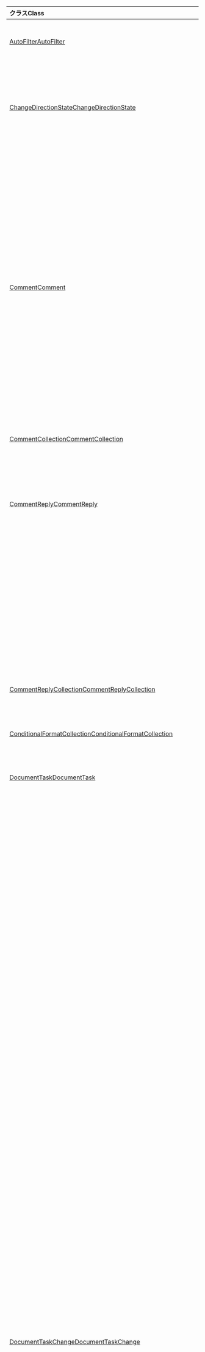 | <span data-ttu-id="5b20c-101">クラス</span><span class="sxs-lookup"><span data-stu-id="5b20c-101">Class</span></span> | <span data-ttu-id="5b20c-102">フィールド</span><span class="sxs-lookup"><span data-stu-id="5b20c-102">Fields</span></span> | <span data-ttu-id="5b20c-103">説明</span><span class="sxs-lookup"><span data-stu-id="5b20c-103">Description</span></span> |
|:---|:---|:---|
|[<span data-ttu-id="5b20c-104">AutoFilter</span><span class="sxs-lookup"><span data-stu-id="5b20c-104">AutoFilter</span></span>](/javascript/api/excel/excel.autofilter)|[<span data-ttu-id="5b20c-105">clearColumnCriteria(columnIndex: number)</span><span class="sxs-lookup"><span data-stu-id="5b20c-105">clearColumnCriteria(columnIndex: number)</span></span>](/javascript/api/excel/excel.autofilter#clearcolumncriteria-columnindex-)|<span data-ttu-id="5b20c-106">オートフィルターのフィルター条件がクリアされます。</span><span class="sxs-lookup"><span data-stu-id="5b20c-106">Clears the filter criteria of the AutoFilter.</span></span>|
|[<span data-ttu-id="5b20c-107">ChangeDirectionState</span><span class="sxs-lookup"><span data-stu-id="5b20c-107">ChangeDirectionState</span></span>](/javascript/api/excel/excel.changedirectionstate)|[<span data-ttu-id="5b20c-108">deleteShiftDirection</span><span class="sxs-lookup"><span data-stu-id="5b20c-108">deleteShiftDirection</span></span>](/javascript/api/excel/excel.changedirectionstate#deleteshiftdirection)|<span data-ttu-id="5b20c-109">セルまたはセルが削除された場合に残りのセルが移動する方向 (上または左など) を表します。</span><span class="sxs-lookup"><span data-stu-id="5b20c-109">Represents the direction (such as up or to the left) that the remaining cells will shift when a cell or cells are deleted.</span></span>|
||[<span data-ttu-id="5b20c-110">insertShiftDirection</span><span class="sxs-lookup"><span data-stu-id="5b20c-110">insertShiftDirection</span></span>](/javascript/api/excel/excel.changedirectionstate#insertshiftdirection)|<span data-ttu-id="5b20c-111">新しいセルまたはセルを挿入するときに既存のセルが移動する方向 (下方向や右方向など) を表します。</span><span class="sxs-lookup"><span data-stu-id="5b20c-111">Represents the direction (such as down or to the right) that the existing cells will shift when a new cell or cells are inserted.</span></span>|
|[<span data-ttu-id="5b20c-112">Comment</span><span class="sxs-lookup"><span data-stu-id="5b20c-112">Comment</span></span>](/javascript/api/excel/excel.comment)|[<span data-ttu-id="5b20c-113">assignTask(assignee: Identity)</span><span class="sxs-lookup"><span data-stu-id="5b20c-113">assignTask(assignee: Identity)</span></span>](/javascript/api/excel/excel.comment#assigntask-assignee-)|<span data-ttu-id="5b20c-114">コメントに添付されたタスクを、割り当て先として指定されたユーザーに割り当てる。</span><span class="sxs-lookup"><span data-stu-id="5b20c-114">Assigns the task attached to the comment to the given user as an assignee.</span></span>|
||[<span data-ttu-id="5b20c-115">getTask()</span><span class="sxs-lookup"><span data-stu-id="5b20c-115">getTask()</span></span>](/javascript/api/excel/excel.comment#gettask--)|<span data-ttu-id="5b20c-116">このコメントに関連付けられているタスクを取得します。</span><span class="sxs-lookup"><span data-stu-id="5b20c-116">Gets the task associated with this comment.</span></span>|
||[<span data-ttu-id="5b20c-117">getTaskOrNullObject()</span><span class="sxs-lookup"><span data-stu-id="5b20c-117">getTaskOrNullObject()</span></span>](/javascript/api/excel/excel.comment#gettaskornullobject--)|<span data-ttu-id="5b20c-118">このコメントに関連付けられているタスクを取得します。</span><span class="sxs-lookup"><span data-stu-id="5b20c-118">Gets the task associated with this comment.</span></span>|
|[<span data-ttu-id="5b20c-119">CommentCollection</span><span class="sxs-lookup"><span data-stu-id="5b20c-119">CommentCollection</span></span>](/javascript/api/excel/excel.commentcollection)|[<span data-ttu-id="5b20c-120">getItemOrNullObject(commentId: string)</span><span class="sxs-lookup"><span data-stu-id="5b20c-120">getItemOrNullObject(commentId: string)</span></span>](/javascript/api/excel/excel.commentcollection#getitemornullobject-commentid-)|<span data-ttu-id="5b20c-121">ID に基づいてコレクションからコメントを取得します。</span><span class="sxs-lookup"><span data-stu-id="5b20c-121">Gets a comment from the collection based on its ID.</span></span>|
|[<span data-ttu-id="5b20c-122">CommentReply</span><span class="sxs-lookup"><span data-stu-id="5b20c-122">CommentReply</span></span>](/javascript/api/excel/excel.commentreply)|[<span data-ttu-id="5b20c-123">assignTask(assignee: Identity)</span><span class="sxs-lookup"><span data-stu-id="5b20c-123">assignTask(assignee: Identity)</span></span>](/javascript/api/excel/excel.commentreply#assigntask-assignee-)|<span data-ttu-id="5b20c-124">コメントに添付されたタスクを、特定のユーザーに唯一の割り当て先として割り当てる。</span><span class="sxs-lookup"><span data-stu-id="5b20c-124">Assigns the task attached to the comment to the given user as the sole assignee.</span></span>|
||[<span data-ttu-id="5b20c-125">getTask()</span><span class="sxs-lookup"><span data-stu-id="5b20c-125">getTask()</span></span>](/javascript/api/excel/excel.commentreply#gettask--)|<span data-ttu-id="5b20c-126">このコメント返信のスレッドに関連付けられているタスクを取得します。</span><span class="sxs-lookup"><span data-stu-id="5b20c-126">Gets the task associated with this comment reply's thread.</span></span>|
||[<span data-ttu-id="5b20c-127">getTaskOrNullObject()</span><span class="sxs-lookup"><span data-stu-id="5b20c-127">getTaskOrNullObject()</span></span>](/javascript/api/excel/excel.commentreply#gettaskornullobject--)|<span data-ttu-id="5b20c-128">このコメント返信のスレッドに関連付けられているタスクを取得します。</span><span class="sxs-lookup"><span data-stu-id="5b20c-128">Gets the task associated with this comment reply's thread.</span></span>|
|[<span data-ttu-id="5b20c-129">CommentReplyCollection</span><span class="sxs-lookup"><span data-stu-id="5b20c-129">CommentReplyCollection</span></span>](/javascript/api/excel/excel.commentreplycollection)|[<span data-ttu-id="5b20c-130">getItemOrNullObject(commentReplyId: string)</span><span class="sxs-lookup"><span data-stu-id="5b20c-130">getItemOrNullObject(commentReplyId: string)</span></span>](/javascript/api/excel/excel.commentreplycollection#getitemornullobject-commentreplyid-)|<span data-ttu-id="5b20c-131">その ID で識別されるコメント返信を返します。</span><span class="sxs-lookup"><span data-stu-id="5b20c-131">Returns a comment reply identified by its ID.</span></span>|
|[<span data-ttu-id="5b20c-132">ConditionalFormatCollection</span><span class="sxs-lookup"><span data-stu-id="5b20c-132">ConditionalFormatCollection</span></span>](/javascript/api/excel/excel.conditionalformatcollection)|[<span data-ttu-id="5b20c-133">getItemOrNullObject(id: string)</span><span class="sxs-lookup"><span data-stu-id="5b20c-133">getItemOrNullObject(id: string)</span></span>](/javascript/api/excel/excel.conditionalformatcollection#getitemornullobject-id-)|<span data-ttu-id="5b20c-134">ID で識別される条件付き書式を返します。</span><span class="sxs-lookup"><span data-stu-id="5b20c-134">Returns a conditional format identified by its ID.</span></span>|
|[<span data-ttu-id="5b20c-135">DocumentTask</span><span class="sxs-lookup"><span data-stu-id="5b20c-135">DocumentTask</span></span>](/javascript/api/excel/excel.documenttask)|[<span data-ttu-id="5b20c-136">percentComplete</span><span class="sxs-lookup"><span data-stu-id="5b20c-136">percentComplete</span></span>](/javascript/api/excel/excel.documenttask#percentcomplete)|<span data-ttu-id="5b20c-137">タスクの完了率を指定します。</span><span class="sxs-lookup"><span data-stu-id="5b20c-137">Specifies the completion percentage of the task.</span></span>|
||[<span data-ttu-id="5b20c-138">優先度</span><span class="sxs-lookup"><span data-stu-id="5b20c-138">priority</span></span>](/javascript/api/excel/excel.documenttask#priority)|<span data-ttu-id="5b20c-139">タスクの優先度を指定します。</span><span class="sxs-lookup"><span data-stu-id="5b20c-139">Specifies the priority of the task.</span></span>|
||[<span data-ttu-id="5b20c-140">assignees</span><span class="sxs-lookup"><span data-stu-id="5b20c-140">assignees</span></span>](/javascript/api/excel/excel.documenttask#assignees)|<span data-ttu-id="5b20c-141">タスクの割り当て人のコレクションを返します。</span><span class="sxs-lookup"><span data-stu-id="5b20c-141">Returns a collection of assignees of the task.</span></span>|
||[<span data-ttu-id="5b20c-142">変更点</span><span class="sxs-lookup"><span data-stu-id="5b20c-142">changes</span></span>](/javascript/api/excel/excel.documenttask#changes)|<span data-ttu-id="5b20c-143">タスクの変更レコードを取得します。</span><span class="sxs-lookup"><span data-stu-id="5b20c-143">Gets the change records of the task.</span></span>|
||[<span data-ttu-id="5b20c-144">comment</span><span class="sxs-lookup"><span data-stu-id="5b20c-144">comment</span></span>](/javascript/api/excel/excel.documenttask#comment)|<span data-ttu-id="5b20c-145">タスクに関連付けられたコメントを取得します。</span><span class="sxs-lookup"><span data-stu-id="5b20c-145">Gets the comment associated with the task.</span></span>|
||[<span data-ttu-id="5b20c-146">completedBy</span><span class="sxs-lookup"><span data-stu-id="5b20c-146">completedBy</span></span>](/javascript/api/excel/excel.documenttask#completedby)|<span data-ttu-id="5b20c-147">タスクを完了した最新のユーザーを取得します。</span><span class="sxs-lookup"><span data-stu-id="5b20c-147">Gets the most recent user to have completed the task.</span></span>|
||[<span data-ttu-id="5b20c-148">completedDateTime</span><span class="sxs-lookup"><span data-stu-id="5b20c-148">completedDateTime</span></span>](/javascript/api/excel/excel.documenttask#completeddatetime)|<span data-ttu-id="5b20c-149">タスクが完了した日時を取得します。</span><span class="sxs-lookup"><span data-stu-id="5b20c-149">Gets the date and time that the task was completed.</span></span>|
||[<span data-ttu-id="5b20c-150">createdBy</span><span class="sxs-lookup"><span data-stu-id="5b20c-150">createdBy</span></span>](/javascript/api/excel/excel.documenttask#createdby)|<span data-ttu-id="5b20c-151">タスクを作成したユーザーを取得します。</span><span class="sxs-lookup"><span data-stu-id="5b20c-151">Gets the user who created the task.</span></span>|
||[<span data-ttu-id="5b20c-152">createdDateTime</span><span class="sxs-lookup"><span data-stu-id="5b20c-152">createdDateTime</span></span>](/javascript/api/excel/excel.documenttask#createddatetime)|<span data-ttu-id="5b20c-153">タスクが作成された日時を取得します。</span><span class="sxs-lookup"><span data-stu-id="5b20c-153">Gets the date and time that the task was created.</span></span>|
||[<span data-ttu-id="5b20c-154">id</span><span class="sxs-lookup"><span data-stu-id="5b20c-154">id</span></span>](/javascript/api/excel/excel.documenttask#id)|<span data-ttu-id="5b20c-155">タスクの ID を取得します。</span><span class="sxs-lookup"><span data-stu-id="5b20c-155">Gets the ID of the task.</span></span>|
||[<span data-ttu-id="5b20c-156">setStartAndDueDateTime(startDateTime: Date, dueDateTime: Date)</span><span class="sxs-lookup"><span data-stu-id="5b20c-156">setStartAndDueDateTime(startDateTime: Date, dueDateTime: Date)</span></span>](/javascript/api/excel/excel.documenttask#setstartandduedatetime-startdatetime--duedatetime-)|<span data-ttu-id="5b20c-157">タスクの開始日と期日を変更します。</span><span class="sxs-lookup"><span data-stu-id="5b20c-157">Changes the start and the due dates of the task.</span></span>|
||[<span data-ttu-id="5b20c-158">startAndDueDateTime</span><span class="sxs-lookup"><span data-stu-id="5b20c-158">startAndDueDateTime</span></span>](/javascript/api/excel/excel.documenttask#startandduedatetime)|<span data-ttu-id="5b20c-159">タスクを開始する日付と時刻を取得または設定します。期限が設定されます。</span><span class="sxs-lookup"><span data-stu-id="5b20c-159">Gets or sets the date and time the task should start and is due.</span></span>|
||[<span data-ttu-id="5b20c-160">title</span><span class="sxs-lookup"><span data-stu-id="5b20c-160">title</span></span>](/javascript/api/excel/excel.documenttask#title)|<span data-ttu-id="5b20c-161">タスクのタイトルを指定します。</span><span class="sxs-lookup"><span data-stu-id="5b20c-161">Specifies title of the task.</span></span>|
|[<span data-ttu-id="5b20c-162">DocumentTaskChange</span><span class="sxs-lookup"><span data-stu-id="5b20c-162">DocumentTaskChange</span></span>](/javascript/api/excel/excel.documenttaskchange)|[<span data-ttu-id="5b20c-163">割り当て先</span><span class="sxs-lookup"><span data-stu-id="5b20c-163">assignee</span></span>](/javascript/api/excel/excel.documenttaskchange#assignee)|<span data-ttu-id="5b20c-164">変更レコードの種類のタスクに割り当てられたユーザー、または変更レコードの種類のタスクから割り当てられていないユーザー `assign` `unassign` を表します。</span><span class="sxs-lookup"><span data-stu-id="5b20c-164">Represents the user assigned to the task for an `assign` change record type, or the user unassigned from the task for an `unassign` change record type.</span></span>|
||[<span data-ttu-id="5b20c-165">changedBy</span><span class="sxs-lookup"><span data-stu-id="5b20c-165">changedBy</span></span>](/javascript/api/excel/excel.documenttaskchange#changedby)|<span data-ttu-id="5b20c-166">タスクを作成または変更したユーザーを表します。</span><span class="sxs-lookup"><span data-stu-id="5b20c-166">Represents the user who created or changed the task.</span></span>|
||[<span data-ttu-id="5b20c-167">commentId</span><span class="sxs-lookup"><span data-stu-id="5b20c-167">commentId</span></span>](/javascript/api/excel/excel.documenttaskchange#commentid)|<span data-ttu-id="5b20c-168">タスクの変更をアンカー `Comment` する ID `CommentReply` を表します。</span><span class="sxs-lookup"><span data-stu-id="5b20c-168">Represents the ID of the `Comment` or `CommentReply` to which the task change is anchored.</span></span>|
||[<span data-ttu-id="5b20c-169">createdDateTime</span><span class="sxs-lookup"><span data-stu-id="5b20c-169">createdDateTime</span></span>](/javascript/api/excel/excel.documenttaskchange#createddatetime)|<span data-ttu-id="5b20c-170">タスク変更レコードの作成日時を表します。</span><span class="sxs-lookup"><span data-stu-id="5b20c-170">Represents the creation date and time of the task change record.</span></span>|
||[<span data-ttu-id="5b20c-171">dueDateTime</span><span class="sxs-lookup"><span data-stu-id="5b20c-171">dueDateTime</span></span>](/javascript/api/excel/excel.documenttaskchange#duedatetime)|<span data-ttu-id="5b20c-172">タスクの期日と時刻を UTC タイム ゾーンで表します。</span><span class="sxs-lookup"><span data-stu-id="5b20c-172">Represents the task's due date and time, in UTC time zone.</span></span>|
||[<span data-ttu-id="5b20c-173">id</span><span class="sxs-lookup"><span data-stu-id="5b20c-173">id</span></span>](/javascript/api/excel/excel.documenttaskchange#id)|<span data-ttu-id="5b20c-174">タスク変更レコードの ID。</span><span class="sxs-lookup"><span data-stu-id="5b20c-174">ID for the task change record.</span></span>|
||[<span data-ttu-id="5b20c-175">percentComplete</span><span class="sxs-lookup"><span data-stu-id="5b20c-175">percentComplete</span></span>](/javascript/api/excel/excel.documenttaskchange#percentcomplete)|<span data-ttu-id="5b20c-176">タスクの完了率を表します。</span><span class="sxs-lookup"><span data-stu-id="5b20c-176">Represents the task's completion percentage.</span></span>|
||[<span data-ttu-id="5b20c-177">優先度</span><span class="sxs-lookup"><span data-stu-id="5b20c-177">priority</span></span>](/javascript/api/excel/excel.documenttaskchange#priority)|<span data-ttu-id="5b20c-178">タスクの優先度を表します。</span><span class="sxs-lookup"><span data-stu-id="5b20c-178">Represents the task's priority.</span></span>|
||[<span data-ttu-id="5b20c-179">startDateTime</span><span class="sxs-lookup"><span data-stu-id="5b20c-179">startDateTime</span></span>](/javascript/api/excel/excel.documenttaskchange#startdatetime)|<span data-ttu-id="5b20c-180">タスクの開始日時を UTC タイム ゾーンで表します。</span><span class="sxs-lookup"><span data-stu-id="5b20c-180">Represents the task's start date and time, in UTC time zone.</span></span>|
||[<span data-ttu-id="5b20c-181">title</span><span class="sxs-lookup"><span data-stu-id="5b20c-181">title</span></span>](/javascript/api/excel/excel.documenttaskchange#title)|<span data-ttu-id="5b20c-182">タスクのタイトルを表します。</span><span class="sxs-lookup"><span data-stu-id="5b20c-182">Represents the task's title.</span></span>|
||[<span data-ttu-id="5b20c-183">type</span><span class="sxs-lookup"><span data-stu-id="5b20c-183">type</span></span>](/javascript/api/excel/excel.documenttaskchange#type)|<span data-ttu-id="5b20c-184">タスク変更レコードのアクションの種類を表します。</span><span class="sxs-lookup"><span data-stu-id="5b20c-184">Represents the action type of the task change record.</span></span>|
||[<span data-ttu-id="5b20c-185">undoHistoryId</span><span class="sxs-lookup"><span data-stu-id="5b20c-185">undoHistoryId</span></span>](/javascript/api/excel/excel.documenttaskchange#undohistoryid)|<span data-ttu-id="5b20c-186">変更レコードの `DocumentTaskChange.id` 種類に対して元に戻されたプロパティ `undo` を表します。</span><span class="sxs-lookup"><span data-stu-id="5b20c-186">Represents the `DocumentTaskChange.id` property that was undone for the `undo` change record type.</span></span>|
|[<span data-ttu-id="5b20c-187">DocumentTaskChangeCollection</span><span class="sxs-lookup"><span data-stu-id="5b20c-187">DocumentTaskChangeCollection</span></span>](/javascript/api/excel/excel.documenttaskchangecollection)|[<span data-ttu-id="5b20c-188">getCount()</span><span class="sxs-lookup"><span data-stu-id="5b20c-188">getCount()</span></span>](/javascript/api/excel/excel.documenttaskchangecollection#getcount--)|<span data-ttu-id="5b20c-189">タスクのコレクション内の変更レコードの数を取得します。</span><span class="sxs-lookup"><span data-stu-id="5b20c-189">Gets the number of change records in the collection for the task.</span></span>|
||[<span data-ttu-id="5b20c-190">getItemAt(index: number)</span><span class="sxs-lookup"><span data-stu-id="5b20c-190">getItemAt(index: number)</span></span>](/javascript/api/excel/excel.documenttaskchangecollection#getitemat-index-)|<span data-ttu-id="5b20c-191">コレクション内のインデックスを使用してタスク変更レコードを取得します。</span><span class="sxs-lookup"><span data-stu-id="5b20c-191">Gets a task change record by using its index in the collection.</span></span>|
||[<span data-ttu-id="5b20c-192">items</span><span class="sxs-lookup"><span data-stu-id="5b20c-192">items</span></span>](/javascript/api/excel/excel.documenttaskchangecollection#items)|<span data-ttu-id="5b20c-193">このコレクション内に読み込まれた子アイテムを取得します。</span><span class="sxs-lookup"><span data-stu-id="5b20c-193">Gets the loaded child items in this collection.</span></span>|
|[<span data-ttu-id="5b20c-194">DocumentTaskCollection</span><span class="sxs-lookup"><span data-stu-id="5b20c-194">DocumentTaskCollection</span></span>](/javascript/api/excel/excel.documenttaskcollection)|[<span data-ttu-id="5b20c-195">getCount()</span><span class="sxs-lookup"><span data-stu-id="5b20c-195">getCount()</span></span>](/javascript/api/excel/excel.documenttaskcollection#getcount--)|<span data-ttu-id="5b20c-196">コレクション内のタスクの数を取得します。</span><span class="sxs-lookup"><span data-stu-id="5b20c-196">Gets the number of tasks in the collection.</span></span>|
||[<span data-ttu-id="5b20c-197">getItem(key: string)</span><span class="sxs-lookup"><span data-stu-id="5b20c-197">getItem(key: string)</span></span>](/javascript/api/excel/excel.documenttaskcollection#getitem-key-)|<span data-ttu-id="5b20c-198">ID を使用してタスクを取得します。</span><span class="sxs-lookup"><span data-stu-id="5b20c-198">Gets a task using its ID.</span></span>|
||[<span data-ttu-id="5b20c-199">getItemAt(index: number)</span><span class="sxs-lookup"><span data-stu-id="5b20c-199">getItemAt(index: number)</span></span>](/javascript/api/excel/excel.documenttaskcollection#getitemat-index-)|<span data-ttu-id="5b20c-200">コレクション内のインデックスによってタスクを取得します。</span><span class="sxs-lookup"><span data-stu-id="5b20c-200">Gets a task by its index in the collection.</span></span>|
||[<span data-ttu-id="5b20c-201">getItemOrNullObject(key: string)</span><span class="sxs-lookup"><span data-stu-id="5b20c-201">getItemOrNullObject(key: string)</span></span>](/javascript/api/excel/excel.documenttaskcollection#getitemornullobject-key-)|<span data-ttu-id="5b20c-202">ID を使用してタスクを取得します。</span><span class="sxs-lookup"><span data-stu-id="5b20c-202">Gets a task using its ID.</span></span>|
||[<span data-ttu-id="5b20c-203">items</span><span class="sxs-lookup"><span data-stu-id="5b20c-203">items</span></span>](/javascript/api/excel/excel.documenttaskcollection#items)|<span data-ttu-id="5b20c-204">このコレクション内に読み込まれた子アイテムを取得します。</span><span class="sxs-lookup"><span data-stu-id="5b20c-204">Gets the loaded child items in this collection.</span></span>|
|[<span data-ttu-id="5b20c-205">DocumentTaskSchedule</span><span class="sxs-lookup"><span data-stu-id="5b20c-205">DocumentTaskSchedule</span></span>](/javascript/api/excel/excel.documenttaskschedule)|[<span data-ttu-id="5b20c-206">dueDateTime</span><span class="sxs-lookup"><span data-stu-id="5b20c-206">dueDateTime</span></span>](/javascript/api/excel/excel.documenttaskschedule#duedatetime)|<span data-ttu-id="5b20c-207">タスクが期限の日時を取得します。</span><span class="sxs-lookup"><span data-stu-id="5b20c-207">Gets the date and time that the task is due.</span></span>|
||[<span data-ttu-id="5b20c-208">startDateTime</span><span class="sxs-lookup"><span data-stu-id="5b20c-208">startDateTime</span></span>](/javascript/api/excel/excel.documenttaskschedule#startdatetime)|<span data-ttu-id="5b20c-209">タスクを開始する日付と時刻を取得します。</span><span class="sxs-lookup"><span data-stu-id="5b20c-209">Gets the date and time that the task should start.</span></span>|
|[<span data-ttu-id="5b20c-210">GroupShapeCollection</span><span class="sxs-lookup"><span data-stu-id="5b20c-210">GroupShapeCollection</span></span>](/javascript/api/excel/excel.groupshapecollection)|[<span data-ttu-id="5b20c-211">getItemOrNullObject(key: string)</span><span class="sxs-lookup"><span data-stu-id="5b20c-211">getItemOrNullObject(key: string)</span></span>](/javascript/api/excel/excel.groupshapecollection#getitemornullobject-key-)|<span data-ttu-id="5b20c-212">名前または ID を使用して図形を取得します。</span><span class="sxs-lookup"><span data-stu-id="5b20c-212">Gets a shape using its name or ID.</span></span>|
|[<span data-ttu-id="5b20c-213">ID</span><span class="sxs-lookup"><span data-stu-id="5b20c-213">Identity</span></span>](/javascript/api/excel/excel.identity)|[<span data-ttu-id="5b20c-214">displayName</span><span class="sxs-lookup"><span data-stu-id="5b20c-214">displayName</span></span>](/javascript/api/excel/excel.identity#displayname)|<span data-ttu-id="5b20c-215">ユーザーの表示名を表します。</span><span class="sxs-lookup"><span data-stu-id="5b20c-215">Represents the user's display name.</span></span>|
||[<span data-ttu-id="5b20c-216">email</span><span class="sxs-lookup"><span data-stu-id="5b20c-216">email</span></span>](/javascript/api/excel/excel.identity#email)|<span data-ttu-id="5b20c-217">ユーザーの電子メール アドレスを表します。</span><span class="sxs-lookup"><span data-stu-id="5b20c-217">Represents the user's email address.</span></span>|
||[<span data-ttu-id="5b20c-218">id</span><span class="sxs-lookup"><span data-stu-id="5b20c-218">id</span></span>](/javascript/api/excel/excel.identity#id)|<span data-ttu-id="5b20c-219">ユーザーの一意の ID を表します。</span><span class="sxs-lookup"><span data-stu-id="5b20c-219">Represents the user's unique ID.</span></span>|
|[<span data-ttu-id="5b20c-220">IdentityCollection</span><span class="sxs-lookup"><span data-stu-id="5b20c-220">IdentityCollection</span></span>](/javascript/api/excel/excel.identitycollection)|[<span data-ttu-id="5b20c-221">add(assignee: Identity)</span><span class="sxs-lookup"><span data-stu-id="5b20c-221">add(assignee: Identity)</span></span>](/javascript/api/excel/excel.identitycollection#add-assignee-)|<span data-ttu-id="5b20c-222">コレクションにユーザー ID を追加します。</span><span class="sxs-lookup"><span data-stu-id="5b20c-222">Adds a user identity to the collection.</span></span>|
||[<span data-ttu-id="5b20c-223">clear()</span><span class="sxs-lookup"><span data-stu-id="5b20c-223">clear()</span></span>](/javascript/api/excel/excel.identitycollection#clear--)|<span data-ttu-id="5b20c-224">コレクションからすべてのユーザー ID を削除します。</span><span class="sxs-lookup"><span data-stu-id="5b20c-224">Removes all user identities from the collection.</span></span>|
||[<span data-ttu-id="5b20c-225">getCount()</span><span class="sxs-lookup"><span data-stu-id="5b20c-225">getCount()</span></span>](/javascript/api/excel/excel.identitycollection#getcount--)|<span data-ttu-id="5b20c-226">コレクション内のアイテムの数を取得します。</span><span class="sxs-lookup"><span data-stu-id="5b20c-226">Gets the number of items in the collection.</span></span>|
||[<span data-ttu-id="5b20c-227">getItemAt(index: number)</span><span class="sxs-lookup"><span data-stu-id="5b20c-227">getItemAt(index: number)</span></span>](/javascript/api/excel/excel.identitycollection#getitemat-index-)|<span data-ttu-id="5b20c-228">コレクション内のインデックスを使用してドキュメント ユーザー ID を取得します。</span><span class="sxs-lookup"><span data-stu-id="5b20c-228">Gets a document user identity by using its index in the collection.</span></span>|
||[<span data-ttu-id="5b20c-229">items</span><span class="sxs-lookup"><span data-stu-id="5b20c-229">items</span></span>](/javascript/api/excel/excel.identitycollection#items)|<span data-ttu-id="5b20c-230">このコレクション内に読み込まれた子アイテムを取得します。</span><span class="sxs-lookup"><span data-stu-id="5b20c-230">Gets the loaded child items in this collection.</span></span>|
||[<span data-ttu-id="5b20c-231">remove(assignee: Identity)</span><span class="sxs-lookup"><span data-stu-id="5b20c-231">remove(assignee: Identity)</span></span>](/javascript/api/excel/excel.identitycollection#remove-assignee-)|<span data-ttu-id="5b20c-232">コレクションからユーザー ID を削除します。</span><span class="sxs-lookup"><span data-stu-id="5b20c-232">Removes a user identity from the collection.</span></span>|
|[<span data-ttu-id="5b20c-233">IdentityEntity</span><span class="sxs-lookup"><span data-stu-id="5b20c-233">IdentityEntity</span></span>](/javascript/api/excel/excel.identityentity)|[<span data-ttu-id="5b20c-234">displayName</span><span class="sxs-lookup"><span data-stu-id="5b20c-234">displayName</span></span>](/javascript/api/excel/excel.identityentity#displayname)|<span data-ttu-id="5b20c-235">ユーザーの表示名を表します。</span><span class="sxs-lookup"><span data-stu-id="5b20c-235">Represents the user's display name.</span></span>|
||[<span data-ttu-id="5b20c-236">email</span><span class="sxs-lookup"><span data-stu-id="5b20c-236">email</span></span>](/javascript/api/excel/excel.identityentity#email)|<span data-ttu-id="5b20c-237">ユーザーの電子メール アドレスを表します。</span><span class="sxs-lookup"><span data-stu-id="5b20c-237">Represents the user's email address.</span></span>|
||[<span data-ttu-id="5b20c-238">id</span><span class="sxs-lookup"><span data-stu-id="5b20c-238">id</span></span>](/javascript/api/excel/excel.identityentity#id)|<span data-ttu-id="5b20c-239">ユーザーの一意の ID を表します。</span><span class="sxs-lookup"><span data-stu-id="5b20c-239">Represents the user's unique ID.</span></span>|
|[<span data-ttu-id="5b20c-240">LinkedDataType</span><span class="sxs-lookup"><span data-stu-id="5b20c-240">LinkedDataType</span></span>](/javascript/api/excel/excel.linkeddatatype)|[<span data-ttu-id="5b20c-241">dataProvider</span><span class="sxs-lookup"><span data-stu-id="5b20c-241">dataProvider</span></span>](/javascript/api/excel/excel.linkeddatatype#dataprovider)|<span data-ttu-id="5b20c-242">リンクされたデータ型のデータ プロバイダーの名前。</span><span class="sxs-lookup"><span data-stu-id="5b20c-242">The name of the data provider for the linked data type.</span></span>|
||[<span data-ttu-id="5b20c-243">lastRefreshed</span><span class="sxs-lookup"><span data-stu-id="5b20c-243">lastRefreshed</span></span>](/javascript/api/excel/excel.linkeddatatype#lastrefreshed)|<span data-ttu-id="5b20c-244">リンクされたデータ型が最後に更新されたときにブックが開か以降のローカルタイム ゾーンの日付と時刻。</span><span class="sxs-lookup"><span data-stu-id="5b20c-244">The local time-zone date and time since the workbook was opened when the linked data type was last refreshed.</span></span>|
||[<span data-ttu-id="5b20c-245">name</span><span class="sxs-lookup"><span data-stu-id="5b20c-245">name</span></span>](/javascript/api/excel/excel.linkeddatatype#name)|<span data-ttu-id="5b20c-246">リンクされたデータ型の名前。</span><span class="sxs-lookup"><span data-stu-id="5b20c-246">The name of the linked data type.</span></span>|
||[<span data-ttu-id="5b20c-247">periodicRefreshInterval</span><span class="sxs-lookup"><span data-stu-id="5b20c-247">periodicRefreshInterval</span></span>](/javascript/api/excel/excel.linkeddatatype#periodicrefreshinterval)|<span data-ttu-id="5b20c-248">リンクされたデータ型が "定期的" に設定されている場合に更新される頻度 (秒 `refreshMode` )。</span><span class="sxs-lookup"><span data-stu-id="5b20c-248">The frequency, in seconds, at which the linked data type is refreshed if `refreshMode` is set to "Periodic".</span></span>|
||[<span data-ttu-id="5b20c-249">refreshMode</span><span class="sxs-lookup"><span data-stu-id="5b20c-249">refreshMode</span></span>](/javascript/api/excel/excel.linkeddatatype#refreshmode)|<span data-ttu-id="5b20c-250">リンクされたデータ型のデータを取得するメカニズム。</span><span class="sxs-lookup"><span data-stu-id="5b20c-250">The mechanism by which the data for the linked data type is retrieved.</span></span>|
||[<span data-ttu-id="5b20c-251">serviceId</span><span class="sxs-lookup"><span data-stu-id="5b20c-251">serviceId</span></span>](/javascript/api/excel/excel.linkeddatatype#serviceid)|<span data-ttu-id="5b20c-252">リンクされたデータ型の一意の ID。</span><span class="sxs-lookup"><span data-stu-id="5b20c-252">The unique ID of the linked data type.</span></span>|
||[<span data-ttu-id="5b20c-253">supportedRefreshModes</span><span class="sxs-lookup"><span data-stu-id="5b20c-253">supportedRefreshModes</span></span>](/javascript/api/excel/excel.linkeddatatype#supportedrefreshmodes)|<span data-ttu-id="5b20c-254">リンクされたデータ型でサポートされているすべての更新モードを持つ配列を返します。</span><span class="sxs-lookup"><span data-stu-id="5b20c-254">Returns an array with all the refresh modes supported by the linked data type.</span></span>|
||[<span data-ttu-id="5b20c-255">requestRefresh()</span><span class="sxs-lookup"><span data-stu-id="5b20c-255">requestRefresh()</span></span>](/javascript/api/excel/excel.linkeddatatype#requestrefresh--)|<span data-ttu-id="5b20c-256">リンクされたデータ型を更新する要求を行います。</span><span class="sxs-lookup"><span data-stu-id="5b20c-256">Makes a request to refresh the linked data type.</span></span>|
||[<span data-ttu-id="5b20c-257">requestSetRefreshMode(refreshMode: Excel.LinkedDataTypeRefreshMode)</span><span class="sxs-lookup"><span data-stu-id="5b20c-257">requestSetRefreshMode(refreshMode: Excel.LinkedDataTypeRefreshMode)</span></span>](/javascript/api/excel/excel.linkeddatatype#requestsetrefreshmode-refreshmode-)|<span data-ttu-id="5b20c-258">このリンクされたデータ型の更新モードを変更する要求を行います。</span><span class="sxs-lookup"><span data-stu-id="5b20c-258">Makes a request to change the refresh mode for this linked data type.</span></span>|
|[<span data-ttu-id="5b20c-259">LinkedDataTypeAddedEventArgs</span><span class="sxs-lookup"><span data-stu-id="5b20c-259">LinkedDataTypeAddedEventArgs</span></span>](/javascript/api/excel/excel.linkeddatatypeaddedeventargs)|[<span data-ttu-id="5b20c-260">serviceId</span><span class="sxs-lookup"><span data-stu-id="5b20c-260">serviceId</span></span>](/javascript/api/excel/excel.linkeddatatypeaddedeventargs#serviceid)|<span data-ttu-id="5b20c-261">新しいリンクされたデータ型の一意の ID。</span><span class="sxs-lookup"><span data-stu-id="5b20c-261">The unique ID of the new linked data type.</span></span>|
||[<span data-ttu-id="5b20c-262">source</span><span class="sxs-lookup"><span data-stu-id="5b20c-262">source</span></span>](/javascript/api/excel/excel.linkeddatatypeaddedeventargs#source)|<span data-ttu-id="5b20c-263">イベントのソースを取得します。</span><span class="sxs-lookup"><span data-stu-id="5b20c-263">Gets the source of the event.</span></span>|
||[<span data-ttu-id="5b20c-264">type</span><span class="sxs-lookup"><span data-stu-id="5b20c-264">type</span></span>](/javascript/api/excel/excel.linkeddatatypeaddedeventargs#type)|<span data-ttu-id="5b20c-265">イベントの種類を取得します。</span><span class="sxs-lookup"><span data-stu-id="5b20c-265">Gets the type of the event.</span></span>|
|[<span data-ttu-id="5b20c-266">LinkedDataTypeCollection</span><span class="sxs-lookup"><span data-stu-id="5b20c-266">LinkedDataTypeCollection</span></span>](/javascript/api/excel/excel.linkeddatatypecollection)|[<span data-ttu-id="5b20c-267">getCount()</span><span class="sxs-lookup"><span data-stu-id="5b20c-267">getCount()</span></span>](/javascript/api/excel/excel.linkeddatatypecollection#getcount--)|<span data-ttu-id="5b20c-268">コレクション内のリンクされたデータ型の数を取得します。</span><span class="sxs-lookup"><span data-stu-id="5b20c-268">Gets the number of linked data types in the collection.</span></span>|
||[<span data-ttu-id="5b20c-269">getItem(key: number)</span><span class="sxs-lookup"><span data-stu-id="5b20c-269">getItem(key: number)</span></span>](/javascript/api/excel/excel.linkeddatatypecollection#getitem-key-)|<span data-ttu-id="5b20c-270">サービス ID 別にリンクされたデータ型を取得します。</span><span class="sxs-lookup"><span data-stu-id="5b20c-270">Gets a linked data type by service ID.</span></span>|
||[<span data-ttu-id="5b20c-271">getItemAt(index: number)</span><span class="sxs-lookup"><span data-stu-id="5b20c-271">getItemAt(index: number)</span></span>](/javascript/api/excel/excel.linkeddatatypecollection#getitemat-index-)|<span data-ttu-id="5b20c-272">コレクション内のインデックスによってリンクされたデータ型を取得します。</span><span class="sxs-lookup"><span data-stu-id="5b20c-272">Gets a linked data type by its index in the collection.</span></span>|
||[<span data-ttu-id="5b20c-273">getItemOrNullObject(key: number)</span><span class="sxs-lookup"><span data-stu-id="5b20c-273">getItemOrNullObject(key: number)</span></span>](/javascript/api/excel/excel.linkeddatatypecollection#getitemornullobject-key-)|<span data-ttu-id="5b20c-274">ID によってリンクされたデータ型を取得します。</span><span class="sxs-lookup"><span data-stu-id="5b20c-274">Gets a linked data type by ID.</span></span>|
||[<span data-ttu-id="5b20c-275">items</span><span class="sxs-lookup"><span data-stu-id="5b20c-275">items</span></span>](/javascript/api/excel/excel.linkeddatatypecollection#items)|<span data-ttu-id="5b20c-276">このコレクション内に読み込まれた子アイテムを取得します。</span><span class="sxs-lookup"><span data-stu-id="5b20c-276">Gets the loaded child items in this collection.</span></span>|
||[<span data-ttu-id="5b20c-277">requestRefreshAll()</span><span class="sxs-lookup"><span data-stu-id="5b20c-277">requestRefreshAll()</span></span>](/javascript/api/excel/excel.linkeddatatypecollection#requestrefreshall--)|<span data-ttu-id="5b20c-278">コレクション内のすべてのリンクされたデータ型を更新する要求を行います。</span><span class="sxs-lookup"><span data-stu-id="5b20c-278">Makes a request to refresh all the linked data types in the collection.</span></span>|
|[<span data-ttu-id="5b20c-279">LinkedWorkbook</span><span class="sxs-lookup"><span data-stu-id="5b20c-279">LinkedWorkbook</span></span>](/javascript/api/excel/excel.linkedworkbook)|[<span data-ttu-id="5b20c-280">breakLinks()</span><span class="sxs-lookup"><span data-stu-id="5b20c-280">breakLinks()</span></span>](/javascript/api/excel/excel.linkedworkbook#breaklinks--)|<span data-ttu-id="5b20c-281">リンクされたブックを指すリンクを壊す要求を行います。</span><span class="sxs-lookup"><span data-stu-id="5b20c-281">Makes a request to break the links pointing to the linked workbook.</span></span>|
||[<span data-ttu-id="5b20c-282">id</span><span class="sxs-lookup"><span data-stu-id="5b20c-282">id</span></span>](/javascript/api/excel/excel.linkedworkbook#id)|<span data-ttu-id="5b20c-283">リンクされたブックを指す元の URL。</span><span class="sxs-lookup"><span data-stu-id="5b20c-283">The original URL pointing to the linked workbook.</span></span>|
||[<span data-ttu-id="5b20c-284">refresh()</span><span class="sxs-lookup"><span data-stu-id="5b20c-284">refresh()</span></span>](/javascript/api/excel/excel.linkedworkbook#refresh--)|<span data-ttu-id="5b20c-285">リンクされたブックから取得したデータを更新する要求を行います。</span><span class="sxs-lookup"><span data-stu-id="5b20c-285">Makes a request to refresh the data retrieved from the linked workbook.</span></span>|
|[<span data-ttu-id="5b20c-286">LinkedWorkbookCollection</span><span class="sxs-lookup"><span data-stu-id="5b20c-286">LinkedWorkbookCollection</span></span>](/javascript/api/excel/excel.linkedworkbookcollection)|[<span data-ttu-id="5b20c-287">breakAllLinks()</span><span class="sxs-lookup"><span data-stu-id="5b20c-287">breakAllLinks()</span></span>](/javascript/api/excel/excel.linkedworkbookcollection#breakalllinks--)|<span data-ttu-id="5b20c-288">リンクされたブックへのすべてのリンクを壊します。</span><span class="sxs-lookup"><span data-stu-id="5b20c-288">Breaks all the links to the linked workbooks.</span></span>|
||[<span data-ttu-id="5b20c-289">getItem(key: string)</span><span class="sxs-lookup"><span data-stu-id="5b20c-289">getItem(key: string)</span></span>](/javascript/api/excel/excel.linkedworkbookcollection#getitem-key-)|<span data-ttu-id="5b20c-290">リンクされたブックに関する情報を URL で取得します。</span><span class="sxs-lookup"><span data-stu-id="5b20c-290">Gets information about a linked workbook by its URL.</span></span>|
||[<span data-ttu-id="5b20c-291">getItemOrNullObject(key: string)</span><span class="sxs-lookup"><span data-stu-id="5b20c-291">getItemOrNullObject(key: string)</span></span>](/javascript/api/excel/excel.linkedworkbookcollection#getitemornullobject-key-)|<span data-ttu-id="5b20c-292">リンクされたブックに関する情報を URL で取得します。</span><span class="sxs-lookup"><span data-stu-id="5b20c-292">Gets information about a linked workbook by its URL.</span></span>|
||[<span data-ttu-id="5b20c-293">items</span><span class="sxs-lookup"><span data-stu-id="5b20c-293">items</span></span>](/javascript/api/excel/excel.linkedworkbookcollection#items)|<span data-ttu-id="5b20c-294">このコレクション内に読み込まれた子アイテムを取得します。</span><span class="sxs-lookup"><span data-stu-id="5b20c-294">Gets the loaded child items in this collection.</span></span>|
||[<span data-ttu-id="5b20c-295">refreshAll()</span><span class="sxs-lookup"><span data-stu-id="5b20c-295">refreshAll()</span></span>](/javascript/api/excel/excel.linkedworkbookcollection#refreshall--)|<span data-ttu-id="5b20c-296">すべてのブック リンクを更新する要求を行います。</span><span class="sxs-lookup"><span data-stu-id="5b20c-296">Makes a request to refresh all the workbook links.</span></span>|
||[<span data-ttu-id="5b20c-297">workbookLinksRefreshMode</span><span class="sxs-lookup"><span data-stu-id="5b20c-297">workbookLinksRefreshMode</span></span>](/javascript/api/excel/excel.linkedworkbookcollection#workbooklinksrefreshmode)|<span data-ttu-id="5b20c-298">ブック リンクの更新モードを表します。</span><span class="sxs-lookup"><span data-stu-id="5b20c-298">Represents the update mode of the workbook links.</span></span>|
|[<span data-ttu-id="5b20c-299">NamedSheetViewCollection</span><span class="sxs-lookup"><span data-stu-id="5b20c-299">NamedSheetViewCollection</span></span>](/javascript/api/excel/excel.namedsheetviewcollection)|[<span data-ttu-id="5b20c-300">getItemOrNullObject(key: string)</span><span class="sxs-lookup"><span data-stu-id="5b20c-300">getItemOrNullObject(key: string)</span></span>](/javascript/api/excel/excel.namedsheetviewcollection#getitemornullobject-key-)|<span data-ttu-id="5b20c-301">名前を使用してシート ビューを取得します。</span><span class="sxs-lookup"><span data-stu-id="5b20c-301">Gets a sheet view using its name.</span></span>|
|[<span data-ttu-id="5b20c-302">PivotLayout</span><span class="sxs-lookup"><span data-stu-id="5b20c-302">PivotLayout</span></span>](/javascript/api/excel/excel.pivotlayout)|[<span data-ttu-id="5b20c-303">getCell(dataHierarchy: DataPivotHierarchy \| string, rowItems: Array<PivotItem \| string>, columnItems: Array<PivotItem \| string>)</span><span class="sxs-lookup"><span data-stu-id="5b20c-303">getCell(dataHierarchy: DataPivotHierarchy \| string, rowItems: Array<PivotItem \| string>, columnItems: Array<PivotItem \| string>)</span></span>](/javascript/api/excel/excel.pivotlayout#getcell-datahierarchy--rowitems--columnitems-)|<span data-ttu-id="5b20c-304">データ階層と、それぞれの階層の行および列の項目に基づいて、ピボットテーブル内の一意のセルを取得します。 </span><span class="sxs-lookup"><span data-stu-id="5b20c-304">Gets a unique cell in the PivotTable based on a data hierarchy and the row and column items of their respective hierarchies.</span></span>|
||[<span data-ttu-id="5b20c-305">pivotStyle</span><span class="sxs-lookup"><span data-stu-id="5b20c-305">pivotStyle</span></span>](/javascript/api/excel/excel.pivotlayout#pivotstyle)|<span data-ttu-id="5b20c-306">ピボットテーブルに適用されるスタイル。</span><span class="sxs-lookup"><span data-stu-id="5b20c-306">The style applied to the PivotTable.</span></span>|
||[<span data-ttu-id="5b20c-307">setStyle(style: string \| PivotTableStyle \| BuiltInPivotTableStyle)</span><span class="sxs-lookup"><span data-stu-id="5b20c-307">setStyle(style: string \| PivotTableStyle \| BuiltInPivotTableStyle)</span></span>](/javascript/api/excel/excel.pivotlayout#setstyle-style-)|<span data-ttu-id="5b20c-308">ピボットテーブルに適用されるスタイルを設定します。</span><span class="sxs-lookup"><span data-stu-id="5b20c-308">Sets the style applied to the PivotTable.</span></span>|
|[<span data-ttu-id="5b20c-309">PivotTableScopedCollection</span><span class="sxs-lookup"><span data-stu-id="5b20c-309">PivotTableScopedCollection</span></span>](/javascript/api/excel/excel.pivottablescopedcollection)|[<span data-ttu-id="5b20c-310">getFirstOrNullObject()</span><span class="sxs-lookup"><span data-stu-id="5b20c-310">getFirstOrNullObject()</span></span>](/javascript/api/excel/excel.pivottablescopedcollection#getfirstornullobject--)|<span data-ttu-id="5b20c-311">コレクション内の最初のピボットテーブルを取得します。</span><span class="sxs-lookup"><span data-stu-id="5b20c-311">Gets the first PivotTable in the collection.</span></span>|
|[<span data-ttu-id="5b20c-312">Range</span><span class="sxs-lookup"><span data-stu-id="5b20c-312">Range</span></span>](/javascript/api/excel/excel.range)|[<span data-ttu-id="5b20c-313">getDependents()</span><span class="sxs-lookup"><span data-stu-id="5b20c-313">getDependents()</span></span>](/javascript/api/excel/excel.range#getdependents--)|<span data-ttu-id="5b20c-314">同じワークシートまたは複数のワークシート内のセルのすべての従属セルを含む範囲を表すオブジェクト `WorkbookRangeAreas` を返します。</span><span class="sxs-lookup"><span data-stu-id="5b20c-314">Returns a `WorkbookRangeAreas` object that represents the range containing all the dependents of a cell in the same worksheet or in multiple worksheets.</span></span>|
||[<span data-ttu-id="5b20c-315">getPrecedents()</span><span class="sxs-lookup"><span data-stu-id="5b20c-315">getPrecedents()</span></span>](/javascript/api/excel/excel.range#getprecedents--)|<span data-ttu-id="5b20c-316">同じワークシートまたは複数のワークシート内のセルのすべての前例を含む範囲を表すオブジェクト `WorkbookRangeAreas` を返します。</span><span class="sxs-lookup"><span data-stu-id="5b20c-316">Returns a `WorkbookRangeAreas` object that represents the range containing all the precedents of a cell in the same worksheet or in multiple worksheets.</span></span>|
|[<span data-ttu-id="5b20c-317">RefreshModeChangedEventArgs</span><span class="sxs-lookup"><span data-stu-id="5b20c-317">RefreshModeChangedEventArgs</span></span>](/javascript/api/excel/excel.refreshmodechangedeventargs)|[<span data-ttu-id="5b20c-318">refreshMode</span><span class="sxs-lookup"><span data-stu-id="5b20c-318">refreshMode</span></span>](/javascript/api/excel/excel.refreshmodechangedeventargs#refreshmode)|<span data-ttu-id="5b20c-319">リンクされたデータ型の更新モード。</span><span class="sxs-lookup"><span data-stu-id="5b20c-319">The linked data type refresh mode.</span></span>|
||[<span data-ttu-id="5b20c-320">serviceId</span><span class="sxs-lookup"><span data-stu-id="5b20c-320">serviceId</span></span>](/javascript/api/excel/excel.refreshmodechangedeventargs#serviceid)|<span data-ttu-id="5b20c-321">更新モードが変更されたオブジェクトの一意の ID。</span><span class="sxs-lookup"><span data-stu-id="5b20c-321">The unique ID of the object whose refresh mode was changed.</span></span>|
||[<span data-ttu-id="5b20c-322">source</span><span class="sxs-lookup"><span data-stu-id="5b20c-322">source</span></span>](/javascript/api/excel/excel.refreshmodechangedeventargs#source)|<span data-ttu-id="5b20c-323">イベントのソースを取得します。</span><span class="sxs-lookup"><span data-stu-id="5b20c-323">Gets the source of the event.</span></span>|
||[<span data-ttu-id="5b20c-324">type</span><span class="sxs-lookup"><span data-stu-id="5b20c-324">type</span></span>](/javascript/api/excel/excel.refreshmodechangedeventargs#type)|<span data-ttu-id="5b20c-325">イベントの種類を取得します。</span><span class="sxs-lookup"><span data-stu-id="5b20c-325">Gets the type of the event.</span></span>|
|[<span data-ttu-id="5b20c-326">RefreshRequestCompletedEventArgs</span><span class="sxs-lookup"><span data-stu-id="5b20c-326">RefreshRequestCompletedEventArgs</span></span>](/javascript/api/excel/excel.refreshrequestcompletedeventargs)|[<span data-ttu-id="5b20c-327">更新</span><span class="sxs-lookup"><span data-stu-id="5b20c-327">refreshed</span></span>](/javascript/api/excel/excel.refreshrequestcompletedeventargs#refreshed)|<span data-ttu-id="5b20c-328">更新要求が成功したかどうかを示します。</span><span class="sxs-lookup"><span data-stu-id="5b20c-328">Indicates if the request to refresh was successful.</span></span>|
||[<span data-ttu-id="5b20c-329">serviceId</span><span class="sxs-lookup"><span data-stu-id="5b20c-329">serviceId</span></span>](/javascript/api/excel/excel.refreshrequestcompletedeventargs#serviceid)|<span data-ttu-id="5b20c-330">更新要求が完了したオブジェクトの一意の ID。</span><span class="sxs-lookup"><span data-stu-id="5b20c-330">The unique ID of the object whose refresh request was completed.</span></span>|
||[<span data-ttu-id="5b20c-331">source</span><span class="sxs-lookup"><span data-stu-id="5b20c-331">source</span></span>](/javascript/api/excel/excel.refreshrequestcompletedeventargs#source)|<span data-ttu-id="5b20c-332">イベントのソースを取得します。</span><span class="sxs-lookup"><span data-stu-id="5b20c-332">Gets the source of the event.</span></span>|
||[<span data-ttu-id="5b20c-333">type</span><span class="sxs-lookup"><span data-stu-id="5b20c-333">type</span></span>](/javascript/api/excel/excel.refreshrequestcompletedeventargs#type)|<span data-ttu-id="5b20c-334">イベントの種類を取得します。</span><span class="sxs-lookup"><span data-stu-id="5b20c-334">Gets the type of the event.</span></span>|
||[<span data-ttu-id="5b20c-335">警告</span><span class="sxs-lookup"><span data-stu-id="5b20c-335">warnings</span></span>](/javascript/api/excel/excel.refreshrequestcompletedeventargs#warnings)|<span data-ttu-id="5b20c-336">更新要求から生成された警告を含む配列。</span><span class="sxs-lookup"><span data-stu-id="5b20c-336">An array that contains any warnings generated from the refresh request.</span></span>|
|[<span data-ttu-id="5b20c-337">ShapeCollection</span><span class="sxs-lookup"><span data-stu-id="5b20c-337">ShapeCollection</span></span>](/javascript/api/excel/excel.shapecollection)|[<span data-ttu-id="5b20c-338">addSvg(xml: string)</span><span class="sxs-lookup"><span data-stu-id="5b20c-338">addSvg(xml: string)</span></span>](/javascript/api/excel/excel.shapecollection#addsvg-xml-)|<span data-ttu-id="5b20c-339">XML 文字列からスケーラブルなベクター グラフィックス (SVG) を作成し、それをワークシートに追加します。</span><span class="sxs-lookup"><span data-stu-id="5b20c-339">Creates a scalable vector graphic (SVG) from an XML string and adds it to the worksheet.</span></span>|
||[<span data-ttu-id="5b20c-340">getItemOrNullObject(key: string)</span><span class="sxs-lookup"><span data-stu-id="5b20c-340">getItemOrNullObject(key: string)</span></span>](/javascript/api/excel/excel.shapecollection#getitemornullobject-key-)|<span data-ttu-id="5b20c-341">名前または ID を使用して図形を取得します。</span><span class="sxs-lookup"><span data-stu-id="5b20c-341">Gets a shape using its name or ID.</span></span>|
|[<span data-ttu-id="5b20c-342">Slicer</span><span class="sxs-lookup"><span data-stu-id="5b20c-342">Slicer</span></span>](/javascript/api/excel/excel.slicer)|[<span data-ttu-id="5b20c-343">nameInFormula</span><span class="sxs-lookup"><span data-stu-id="5b20c-343">nameInFormula</span></span>](/javascript/api/excel/excel.slicer#nameinformula)|<span data-ttu-id="5b20c-344">数式で使用するスライサーの名前を表します。</span><span class="sxs-lookup"><span data-stu-id="5b20c-344">Represents the slicer name used in the formula.</span></span>|
||[<span data-ttu-id="5b20c-345">slicerStyle</span><span class="sxs-lookup"><span data-stu-id="5b20c-345">slicerStyle</span></span>](/javascript/api/excel/excel.slicer#slicerstyle)|<span data-ttu-id="5b20c-346">スライサーに適用されるスタイル。</span><span class="sxs-lookup"><span data-stu-id="5b20c-346">The style applied to the slicer.</span></span>|
||[<span data-ttu-id="5b20c-347">setStyle(style: string \| SlicerStyle \| BuiltInSlicerStyle)</span><span class="sxs-lookup"><span data-stu-id="5b20c-347">setStyle(style: string \| SlicerStyle \| BuiltInSlicerStyle)</span></span>](/javascript/api/excel/excel.slicer#setstyle-style-)|<span data-ttu-id="5b20c-348">スライサーに適用されるスタイルを設定します。</span><span class="sxs-lookup"><span data-stu-id="5b20c-348">Sets the style applied to the slicer.</span></span>|
|[<span data-ttu-id="5b20c-349">StyleCollection</span><span class="sxs-lookup"><span data-stu-id="5b20c-349">StyleCollection</span></span>](/javascript/api/excel/excel.stylecollection)|[<span data-ttu-id="5b20c-350">getItemOrNullObject(name: string)</span><span class="sxs-lookup"><span data-stu-id="5b20c-350">getItemOrNullObject(name: string)</span></span>](/javascript/api/excel/excel.stylecollection#getitemornullobject-name-)|<span data-ttu-id="5b20c-351">名前に基づいてスタイルを取得します。</span><span class="sxs-lookup"><span data-stu-id="5b20c-351">Gets a style by name.</span></span>|
|[<span data-ttu-id="5b20c-352">Table</span><span class="sxs-lookup"><span data-stu-id="5b20c-352">Table</span></span>](/javascript/api/excel/excel.table)|[<span data-ttu-id="5b20c-353">clearStyle()</span><span class="sxs-lookup"><span data-stu-id="5b20c-353">clearStyle()</span></span>](/javascript/api/excel/excel.table#clearstyle--)|<span data-ttu-id="5b20c-354">既定のテーブル スタイルを使用するようにテーブルを変更します。</span><span class="sxs-lookup"><span data-stu-id="5b20c-354">Changes the table to use the default table style.</span></span>|
||[<span data-ttu-id="5b20c-355">onFiltered</span><span class="sxs-lookup"><span data-stu-id="5b20c-355">onFiltered</span></span>](/javascript/api/excel/excel.table#onfiltered)|<span data-ttu-id="5b20c-356">特定のテーブルにフィルターが適用されると発生します。</span><span class="sxs-lookup"><span data-stu-id="5b20c-356">Occurs when a filter is applied on a specific table.</span></span>|
||[<span data-ttu-id="5b20c-357">tableStyle</span><span class="sxs-lookup"><span data-stu-id="5b20c-357">tableStyle</span></span>](/javascript/api/excel/excel.table#tablestyle)|<span data-ttu-id="5b20c-358">テーブルに適用されるスタイル。</span><span class="sxs-lookup"><span data-stu-id="5b20c-358">The style applied to the table.</span></span>|
||[<span data-ttu-id="5b20c-359">setStyle(style: string \| TableStyle \| BuiltInTableStyle)</span><span class="sxs-lookup"><span data-stu-id="5b20c-359">setStyle(style: string \| TableStyle \| BuiltInTableStyle)</span></span>](/javascript/api/excel/excel.table#setstyle-style-)|<span data-ttu-id="5b20c-360">テーブルに適用されるスタイルを設定します。</span><span class="sxs-lookup"><span data-stu-id="5b20c-360">Sets the style applied to the table.</span></span>|
|[<span data-ttu-id="5b20c-361">TableCollection</span><span class="sxs-lookup"><span data-stu-id="5b20c-361">TableCollection</span></span>](/javascript/api/excel/excel.tablecollection)|[<span data-ttu-id="5b20c-362">onFiltered</span><span class="sxs-lookup"><span data-stu-id="5b20c-362">onFiltered</span></span>](/javascript/api/excel/excel.tablecollection#onfiltered)|<span data-ttu-id="5b20c-363">ブックまたはワークシート内の任意のテーブルにフィルターが適用されると発生します。</span><span class="sxs-lookup"><span data-stu-id="5b20c-363">Occurs when a filter is applied on any table in a workbook, or a worksheet.</span></span>|
|[<span data-ttu-id="5b20c-364">TableFilteredEventArgs</span><span class="sxs-lookup"><span data-stu-id="5b20c-364">TableFilteredEventArgs</span></span>](/javascript/api/excel/excel.tablefilteredeventargs)|[<span data-ttu-id="5b20c-365">tableId</span><span class="sxs-lookup"><span data-stu-id="5b20c-365">tableId</span></span>](/javascript/api/excel/excel.tablefilteredeventargs#tableid)|<span data-ttu-id="5b20c-366">フィルターが適用されるテーブルの ID を取得します。</span><span class="sxs-lookup"><span data-stu-id="5b20c-366">Gets the ID of the table in which the filter is applied.</span></span>|
||[<span data-ttu-id="5b20c-367">type</span><span class="sxs-lookup"><span data-stu-id="5b20c-367">type</span></span>](/javascript/api/excel/excel.tablefilteredeventargs#type)|<span data-ttu-id="5b20c-368">イベントの種類を取得します。</span><span class="sxs-lookup"><span data-stu-id="5b20c-368">Gets the type of the event.</span></span>|
||[<span data-ttu-id="5b20c-369">worksheetId</span><span class="sxs-lookup"><span data-stu-id="5b20c-369">worksheetId</span></span>](/javascript/api/excel/excel.tablefilteredeventargs#worksheetid)|<span data-ttu-id="5b20c-370">テーブルを含むワークシートの ID を取得します。</span><span class="sxs-lookup"><span data-stu-id="5b20c-370">Gets the ID of the worksheet which contains the table.</span></span>|
|[<span data-ttu-id="5b20c-371">TableScopedCollection</span><span class="sxs-lookup"><span data-stu-id="5b20c-371">TableScopedCollection</span></span>](/javascript/api/excel/excel.tablescopedcollection)|[<span data-ttu-id="5b20c-372">getItemOrNullObject(key: string)</span><span class="sxs-lookup"><span data-stu-id="5b20c-372">getItemOrNullObject(key: string)</span></span>](/javascript/api/excel/excel.tablescopedcollection#getitemornullobject-key-)|<span data-ttu-id="5b20c-373">名前または ID でテーブルを取得します。</span><span class="sxs-lookup"><span data-stu-id="5b20c-373">Gets a table by name or ID.</span></span>|
|[<span data-ttu-id="5b20c-374">Workbook</span><span class="sxs-lookup"><span data-stu-id="5b20c-374">Workbook</span></span>](/javascript/api/excel/excel.workbook)|[<span data-ttu-id="5b20c-375">linkedDataTypes</span><span class="sxs-lookup"><span data-stu-id="5b20c-375">linkedDataTypes</span></span>](/javascript/api/excel/excel.workbook#linkeddatatypes)|<span data-ttu-id="5b20c-376">ブックの一部であるリンクされたデータ型のコレクションを返します。</span><span class="sxs-lookup"><span data-stu-id="5b20c-376">Returns a collection of linked data types that are part of the workbook.</span></span>|
||[<span data-ttu-id="5b20c-377">linkedWorkbooks</span><span class="sxs-lookup"><span data-stu-id="5b20c-377">linkedWorkbooks</span></span>](/javascript/api/excel/excel.workbook#linkedworkbooks)|<span data-ttu-id="5b20c-378">リンクされたブックのコレクションを返します。</span><span class="sxs-lookup"><span data-stu-id="5b20c-378">Returns a collection of linked workbooks.</span></span>|
||[<span data-ttu-id="5b20c-379">タスク</span><span class="sxs-lookup"><span data-stu-id="5b20c-379">tasks</span></span>](/javascript/api/excel/excel.workbook#tasks)|<span data-ttu-id="5b20c-380">ブックに存在するタスクのコレクションを返します。</span><span class="sxs-lookup"><span data-stu-id="5b20c-380">Returns a collection of tasks that are present in the workbook.</span></span>|
||[<span data-ttu-id="5b20c-381">showPivotFieldList</span><span class="sxs-lookup"><span data-stu-id="5b20c-381">showPivotFieldList</span></span>](/javascript/api/excel/excel.workbook#showpivotfieldlist)|<span data-ttu-id="5b20c-382">ピボットテーブルのフィールド 一覧ウィンドウをブック レベルで表示するかどうかを指定します。</span><span class="sxs-lookup"><span data-stu-id="5b20c-382">Specifies whether the PivotTable's field list pane is shown at the workbook level.</span></span>|
||[<span data-ttu-id="5b20c-383">use1904DateSystem</span><span class="sxs-lookup"><span data-stu-id="5b20c-383">use1904DateSystem</span></span>](/javascript/api/excel/excel.workbook#use1904datesystem)|<span data-ttu-id="5b20c-384">ブックの日付を 1904 年から計算する場合、true となります。</span><span class="sxs-lookup"><span data-stu-id="5b20c-384">True if the workbook uses the 1904 date system.</span></span>|
|[<span data-ttu-id="5b20c-385">Worksheet</span><span class="sxs-lookup"><span data-stu-id="5b20c-385">Worksheet</span></span>](/javascript/api/excel/excel.worksheet)|[<span data-ttu-id="5b20c-386">onFiltered</span><span class="sxs-lookup"><span data-stu-id="5b20c-386">onFiltered</span></span>](/javascript/api/excel/excel.worksheet#onfiltered)|<span data-ttu-id="5b20c-387">特定のワークシートにフィルターが適用されると発生します。</span><span class="sxs-lookup"><span data-stu-id="5b20c-387">Occurs when a filter is applied on a specific worksheet.</span></span>|
||[<span data-ttu-id="5b20c-388">onProtectionChanged</span><span class="sxs-lookup"><span data-stu-id="5b20c-388">onProtectionChanged</span></span>](/javascript/api/excel/excel.worksheet#onprotectionchanged)|<span data-ttu-id="5b20c-389">ワークシートの保護状態が変更された場合に発生します。</span><span class="sxs-lookup"><span data-stu-id="5b20c-389">Occurs when the worksheet protection state is changed.</span></span>|
||[<span data-ttu-id="5b20c-390">tabId</span><span class="sxs-lookup"><span data-stu-id="5b20c-390">tabId</span></span>](/javascript/api/excel/excel.worksheet#tabid)|<span data-ttu-id="5b20c-391">Open ファイルの XML で読み取り可能なこのワークシートを表すOfficeします。</span><span class="sxs-lookup"><span data-stu-id="5b20c-391">Returns a value representing this worksheet that can be read by Open Office XML.</span></span>|
||[<span data-ttu-id="5b20c-392">タスク</span><span class="sxs-lookup"><span data-stu-id="5b20c-392">tasks</span></span>](/javascript/api/excel/excel.worksheet#tasks)|<span data-ttu-id="5b20c-393">ワークシートに存在するタスクのコレクションを返します。</span><span class="sxs-lookup"><span data-stu-id="5b20c-393">Returns a collection of tasks that are present in the worksheet.</span></span>|
|[<span data-ttu-id="5b20c-394">WorksheetChangedEventArgs</span><span class="sxs-lookup"><span data-stu-id="5b20c-394">WorksheetChangedEventArgs</span></span>](/javascript/api/excel/excel.worksheetchangedeventargs)|[<span data-ttu-id="5b20c-395">changeDirectionState</span><span class="sxs-lookup"><span data-stu-id="5b20c-395">changeDirectionState</span></span>](/javascript/api/excel/excel.worksheetchangedeventargs#changedirectionstate)|<span data-ttu-id="5b20c-396">セルまたはセルを削除または挿入するときに、ワークシート内のセルが移動する方向への変更を表します。</span><span class="sxs-lookup"><span data-stu-id="5b20c-396">Represents a change to the direction that the cells in a worksheet will shift when a cell or cells are deleted or inserted.</span></span>|
||[<span data-ttu-id="5b20c-397">triggerSource</span><span class="sxs-lookup"><span data-stu-id="5b20c-397">triggerSource</span></span>](/javascript/api/excel/excel.worksheetchangedeventargs#triggersource)|<span data-ttu-id="5b20c-398">イベントのトリガー ソースを表します。</span><span class="sxs-lookup"><span data-stu-id="5b20c-398">Represents the trigger source of the event.</span></span>|
|[<span data-ttu-id="5b20c-399">WorksheetCollection</span><span class="sxs-lookup"><span data-stu-id="5b20c-399">WorksheetCollection</span></span>](/javascript/api/excel/excel.worksheetcollection)|<span data-ttu-id="5b20c-400">[addFromBase64(base64File: string, sheetNamesToInsert?: string[], positionType?: Excel.WorksheetPositionType, relativeTo?: Worksheet \| string)](/javascript/api/excel/excel.worksheetcollection#addfrombase64-base64file--sheetnamestoinsert--positiontype--relativeto-)</span><span class="sxs-lookup"><span data-stu-id="5b20c-400">[addFromBase64(base64File: string, sheetNamesToInsert?: string[], positionType?: Excel.WorksheetPositionType, relativeTo?: Worksheet \| string)](/javascript/api/excel/excel.worksheetcollection#addfrombase64-base64file--sheetnamestoinsert--positiontype--relativeto-)</span></span>|<span data-ttu-id="5b20c-401">あるブックの指定されたワークシートを現在のブックに挿入します。</span><span class="sxs-lookup"><span data-stu-id="5b20c-401">Inserts the specified worksheets of a workbook into the current workbook.</span></span>|
||[<span data-ttu-id="5b20c-402">onFiltered</span><span class="sxs-lookup"><span data-stu-id="5b20c-402">onFiltered</span></span>](/javascript/api/excel/excel.worksheetcollection#onfiltered)|<span data-ttu-id="5b20c-403">ブック内でワークシートのフィルターが適用されたときに発生します。</span><span class="sxs-lookup"><span data-stu-id="5b20c-403">Occurs when any worksheet's filter is applied in the workbook.</span></span>|
||[<span data-ttu-id="5b20c-404">onProtectionChanged</span><span class="sxs-lookup"><span data-stu-id="5b20c-404">onProtectionChanged</span></span>](/javascript/api/excel/excel.worksheetcollection#onprotectionchanged)|<span data-ttu-id="5b20c-405">ワークシートの保護状態が変更された場合に発生します。</span><span class="sxs-lookup"><span data-stu-id="5b20c-405">Occurs when the worksheet protection state is changed.</span></span>|
|[<span data-ttu-id="5b20c-406">WorksheetFilteredEventArgs</span><span class="sxs-lookup"><span data-stu-id="5b20c-406">WorksheetFilteredEventArgs</span></span>](/javascript/api/excel/excel.worksheetfilteredeventargs)|[<span data-ttu-id="5b20c-407">type</span><span class="sxs-lookup"><span data-stu-id="5b20c-407">type</span></span>](/javascript/api/excel/excel.worksheetfilteredeventargs#type)|<span data-ttu-id="5b20c-408">イベントの種類を取得します。</span><span class="sxs-lookup"><span data-stu-id="5b20c-408">Gets the type of the event.</span></span>|
||[<span data-ttu-id="5b20c-409">worksheetId</span><span class="sxs-lookup"><span data-stu-id="5b20c-409">worksheetId</span></span>](/javascript/api/excel/excel.worksheetfilteredeventargs#worksheetid)|<span data-ttu-id="5b20c-410">フィルターが適用されるワークシートの ID を取得します。</span><span class="sxs-lookup"><span data-stu-id="5b20c-410">Gets the ID of the worksheet in which the filter is applied.</span></span>|
|[<span data-ttu-id="5b20c-411">WorksheetProtectionChangedEventArgs</span><span class="sxs-lookup"><span data-stu-id="5b20c-411">WorksheetProtectionChangedEventArgs</span></span>](/javascript/api/excel/excel.worksheetprotectionchangedeventargs)|[<span data-ttu-id="5b20c-412">isProtected</span><span class="sxs-lookup"><span data-stu-id="5b20c-412">isProtected</span></span>](/javascript/api/excel/excel.worksheetprotectionchangedeventargs#isprotected)|<span data-ttu-id="5b20c-413">ワークシートの現在の保護状態を取得します。</span><span class="sxs-lookup"><span data-stu-id="5b20c-413">Gets the current protection status of the worksheet.</span></span>|
||[<span data-ttu-id="5b20c-414">source</span><span class="sxs-lookup"><span data-stu-id="5b20c-414">source</span></span>](/javascript/api/excel/excel.worksheetprotectionchangedeventargs#source)|<span data-ttu-id="5b20c-415">イベントのソース。</span><span class="sxs-lookup"><span data-stu-id="5b20c-415">The source of the event.</span></span>|
||[<span data-ttu-id="5b20c-416">type</span><span class="sxs-lookup"><span data-stu-id="5b20c-416">type</span></span>](/javascript/api/excel/excel.worksheetprotectionchangedeventargs#type)|<span data-ttu-id="5b20c-417">イベントの種類を取得します。</span><span class="sxs-lookup"><span data-stu-id="5b20c-417">Gets the type of the event.</span></span>|
||[<span data-ttu-id="5b20c-418">worksheetId</span><span class="sxs-lookup"><span data-stu-id="5b20c-418">worksheetId</span></span>](/javascript/api/excel/excel.worksheetprotectionchangedeventargs#worksheetid)|<span data-ttu-id="5b20c-419">保護状態が変更されたワークシートの ID を取得します。</span><span class="sxs-lookup"><span data-stu-id="5b20c-419">Gets the ID of the worksheet in which the protection status is changed.</span></span>|
